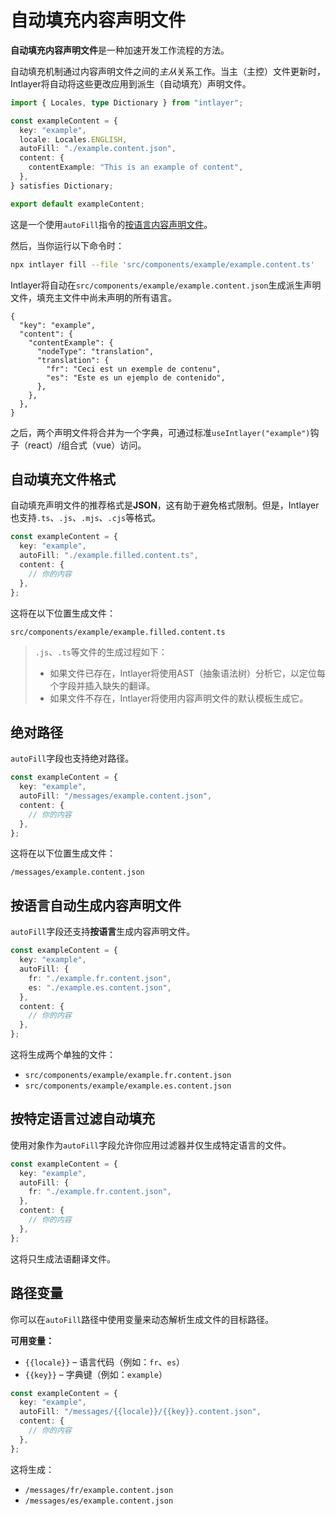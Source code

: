 # 自动填充内容声明文件

**自动填充内容声明文件**是一种加速开发工作流程的方法。

自动填充机制通过内容声明文件之间的*主从*关系工作。当主（主控）文件更新时，Intlayer将自动将这些更改应用到派生（自动填充）声明文件。

```ts fileName="src/components/example/example.content.ts"
import { Locales, type Dictionary } from "intlayer";

const exampleContent = {
  key: "example",
  locale: Locales.ENGLISH,
  autoFill: "./example.content.json",
  content: {
    contentExample: "This is an example of content",
  },
} satisfies Dictionary;

export default exampleContent;
```

这是一个使用`autoFill`指令的[按语言内容声明文件](https://github.com/aymericzip/intlayer/blob/main/docs/zh/per_locale_file.md)。

然后，当你运行以下命令时：

```bash
npx intlayer fill --file 'src/components/example/example.content.ts'
```

Intlayer将自动在`src/components/example/example.content.json`生成派生声明文件，填充主文件中尚未声明的所有语言。

```json5 fileName="src/components/example/example.content.json"
{
  "key": "example",
  "content": {
    "contentExample": {
      "nodeType": "translation",
      "translation": {
        "fr": "Ceci est un exemple de contenu",
        "es": "Este es un ejemplo de contenido",
      },
    },
  },
}
```

之后，两个声明文件将合并为一个字典，可通过标准`useIntlayer("example")`钩子（react）/组合式（vue）访问。

## 自动填充文件格式

自动填充声明文件的推荐格式是**JSON**，这有助于避免格式限制。但是，Intlayer也支持`.ts`、`.js`、`.mjs`、`.cjs`等格式。

```ts fileName="src/components/example/example.content.ts"
const exampleContent = {
  key: "example",
  autoFill: "./example.filled.content.ts",
  content: {
    // 你的内容
  },
};
```

这将在以下位置生成文件：

```
src/components/example/example.filled.content.ts
```

> `.js`、`.ts`等文件的生成过程如下：
>
> - 如果文件已存在，Intlayer将使用AST（抽象语法树）分析它，以定位每个字段并插入缺失的翻译。
> - 如果文件不存在，Intlayer将使用内容声明文件的默认模板生成它。

## 绝对路径

`autoFill`字段也支持绝对路径。

```ts fileName="src/components/example/example.content.ts"
const exampleContent = {
  key: "example",
  autoFill: "/messages/example.content.json",
  content: {
    // 你的内容
  },
};
```

这将在以下位置生成文件：

```
/messages/example.content.json
```

## 按语言自动生成内容声明文件

`autoFill`字段还支持**按语言**生成内容声明文件。

```ts fileName="src/components/example/example.content.ts"
const exampleContent = {
  key: "example",
  autoFill: {
    fr: "./example.fr.content.json",
    es: "./example.es.content.json",
  },
  content: {
    // 你的内容
  },
};
```

这将生成两个单独的文件：

- `src/components/example/example.fr.content.json`
- `src/components/example/example.es.content.json`

## 按特定语言过滤自动填充

使用对象作为`autoFill`字段允许你应用过滤器并仅生成特定语言的文件。

```ts fileName="src/components/example/example.content.ts"
const exampleContent = {
  key: "example",
  autoFill: {
    fr: "./example.fr.content.json",
  },
  content: {
    // 你的内容
  },
};
```

这将只生成法语翻译文件。

## 路径变量

你可以在`autoFill`路径中使用变量来动态解析生成文件的目标路径。

**可用变量：**

- `{{locale}}` – 语言代码（例如：`fr`、`es`）
- `{{key}}` – 字典键（例如：`example`）

```ts fileName="src/components/example/example.content.ts"
const exampleContent = {
  key: "example",
  autoFill: "/messages/{{locale}}/{{key}}.content.json",
  content: {
    // 你的内容
  },
};
```

这将生成：

- `/messages/fr/example.content.json`
- `/messages/es/example.content.json`
